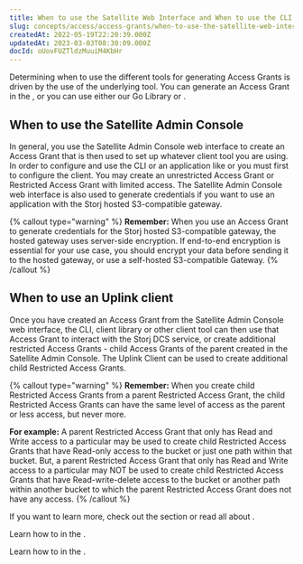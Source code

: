 ```yaml
---
title: When to use the Satellite Web Interface and When to use the CLI
slug: concepts/access/access-grants/when-to-use-the-satellite-web-interface-and-when-to-use-the-cli
createdAt: 2022-05-19T22:20:39.000Z
updatedAt: 2023-03-03T08:30:09.000Z
docId: oUovFUZTldzMuuiM4KbHr
---
```


Determining when to use the different tools for generating Access Grants is  driven by the use of the underlying tool. You can generate an Access Grant in the [](docId\:nGzxQBhV8nx5Pukj6O0zT), or you can use either our Go Library or [](docId\:OXSINcFRuVMBacPvswwNU). &#x20;

## When to use the Satellite Admin Console

In general, you use the Satellite Admin Console web interface to create an Access Grant that is then used to set up whatever client tool you are using.  In order to configure and use the CLI or an application like [](docId\:OkJongWeLGhPy4KKz34W4) or [](docId\:LdrqSoECrAyE_LQMvj3aF) you must first [](docId\:b4-QgUOxVHDHSIWpAf3hG) to configure the client.  You may create an unrestricted Access Grant or Restricted Access Grant with limited access. The Satellite Admin Console web interface is also used to generate credentials if you want to use an application with the Storj hosted S3-compatible gateway.

{% callout type="warning"  %} 
**Remember:** When you use an Access Grant to generate credentials for the Storj hosted S3-compatible gateway, the hosted gateway uses server-side encryption. If end-to-end encryption is essential for your use case, you should encrypt your data before sending it to the hosted gateway, or use a self-hosted S3-compatible Gateway.
{% /callout %}

## When to use an Uplink client

Once you have created an Access Grant from the Satellite Admin Console web interface, the CLI, client library or other client tool can then use that Access Grant to interact with the Storj DCS service, or create additional restricted Access Grants - child Access Grants of the parent created in the Satellite Admin Console. The Uplink Client can be used to create additional child Restricted Access Grants.&#x20;

{% callout type="warning"  %} 
**Remember:** When you create child Restricted Access Grants from a parent Restricted Access Grant, the child Restricted Access Grants can have the same level of access as the parent or less access, but never more.&#x20;

**For example:** A parent Restricted Access Grant that only has Read and Write access to a particular may be used to create child Restricted Access Grants that have Read-only access to the bucket or just one path within that bucket. But, a parent Restricted Access Grant that only has Read and Write access to a particular may NOT be used to create child Restricted Access Grants that have Read-write-delete access to the bucket or another path within another bucket to which the parent  Restricted Access Grant does not have any access.
{% /callout %}

If you want to learn more, check out the [](docId\:M-5oxBinC6J1D-qSNjKYS) section or read all about [](docId\:bNywu7-9KLjYfk5LBQABx).

Learn how to [](docId\:OXSINcFRuVMBacPvswwNU) in the [](docId\:nGzxQBhV8nx5Pukj6O0zT).

Learn how to [](docId\:OXSINcFRuVMBacPvswwNU) in the [](docId\:TbMdOGCAXNWyPpQmH6EOq).
